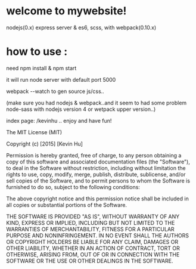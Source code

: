 # welcome to mywebsite!

nodejs(0.x) express server & es6, scss, with webpack(0.10.x)

# how to use :

need npm install & npm start

it will run node server with default port 5000

webpack --watch to gen source js/css..

(make sure you had nodejs & webpack..and it seem to had some problem node-sass with nodejs version 4 or wetpack upper version..)

index page: /kevinhu .. enjoy and have fun!


The MIT License (MIT)

Copyright (c) [2015] [Kevin Hu]

Permission is hereby granted, free of charge, to any person obtaining a copy
of this software and associated documentation files (the "Software"), to deal
in the Software without restriction, including without limitation the rights
to use, copy, modify, merge, publish, distribute, sublicense, and/or sell
copies of the Software, and to permit persons to whom the Software is
furnished to do so, subject to the following conditions:

The above copyright notice and this permission notice shall be included in all
copies or substantial portions of the Software.

THE SOFTWARE IS PROVIDED "AS IS", WITHOUT WARRANTY OF ANY KIND, EXPRESS OR
IMPLIED, INCLUDING BUT NOT LIMITED TO THE WARRANTIES OF MERCHANTABILITY,
FITNESS FOR A PARTICULAR PURPOSE AND NONINFRINGEMENT. IN NO EVENT SHALL THE
AUTHORS OR COPYRIGHT HOLDERS BE LIABLE FOR ANY CLAIM, DAMAGES OR OTHER
LIABILITY, WHETHER IN AN ACTION OF CONTRACT, TORT OR OTHERWISE, ARISING FROM,
OUT OF OR IN CONNECTION WITH THE SOFTWARE OR THE USE OR OTHER DEALINGS IN THE
SOFTWARE.

